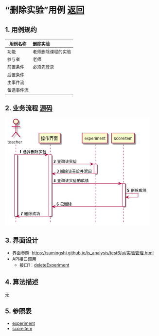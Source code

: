 ﻿﻿<!-- markdownlint-disable MD033-->
<!-- 禁止MD033类型的警告 https://www.npmjs.com/package/markdownlint -->

# “删除实验”用例 [返回](../README.md)
## 1. 用例规约

|用例名称|删除实验|
|-------|:-------------|
|功能|老师删除课程的实验|
|参与者|老师|
|前置条件|必须先登录|
|后置条件| |
|主事件流| |
|备选事件流| |

## 2. 业务流程 [源码](../src/删除实验.puml)
![老师查看成绩](../picture/删除实验.png)

## 3. 界面设计
- 界面参照: https://sumingshi.github.io/is_analysis/test6/ui/实验管理.html
- API接口调用
    - 接口1：[deleteExperiment](../接口/deleteExperiment.md)

## 4. 算法描述
无

## 5. 参照表
- [experiment](../数据库设计.md/#experiment)
- [scoreitem](../数据库设计.md/#scoreitem)